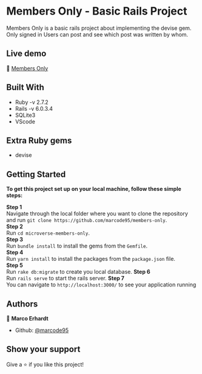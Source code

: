 # Members Only - Basic Rails Project 

Members Only is a basic rails project about implementing the devise gem. Only signed in Users can post and see which post was written by whom.

## Live demo

🔗 [Members Only](https://protected-hollows-95386.herokuapp.com/)

## Built With

- Ruby -v 2.7.2
- Rails -v 6.0.3.4
- SQLite3
- VScode

## Extra Ruby gems

- devise

## Getting Started

**To get this project set up on your local machine, follow these simple steps:**

**Step 1**<br>
Navigate through the local folder where you want to clone the repository and run
`git clone https://github.com/marcode95/members-only`.<br>
**Step 2**<br>
Run `cd microverse-members-only`.<br>
**Step 3**<br>
Run `bundle install` to install the gems from the `Gemfile`.<br>
**Step 4**<br>
Run `yarn install` to install the packages from the `package.json` file.<br>
**Step 5**<br>
Run `rake db:migrate` to create you local database.
**Step 6**<br>
Run `rails serve` to start the rails server.
**Step 7**<br>
You can navigate to `http://localhost:3000/` to see your application running<br>

## Authors

👤 **Marco Erhardt**

- Github: [@marcode95](https://github.com/marcode95)

## Show your support

Give a ⭐️ if you like this project!


